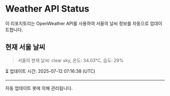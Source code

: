 
# Weather API Status

이 리포지토리는 OpenWeather API를 사용하여 서울의 날씨 정보를 자동으로 업데이트합니다.

## 현재 서울 날씨
> 서울의 현재 날씨: clear sky, 온도: 34.03°C, 습도: 29%

⏳ 업데이트 시간: 2025-07-12 07:16:38 (UTC)

---
자동 업데이트 봇에 의해 관리됩니다.
